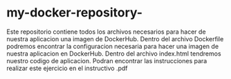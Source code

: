 # my-docker-repository-
Este repositorio contiene todos los archivos necesarios para hacer de nuestra aplicacion una imagen de DockerHub.
Dentro del archivo Dockerfile podremos encontrar la configuracion necesaria para hacer una imagen de nuestra aplicacion en DockerHub. 
Dentro del archivo index.html tendremos nuestro codigo de aplicacion.
Podran encontrar las instrucciones para realizar este ejercicio en el instructivo .pdf

